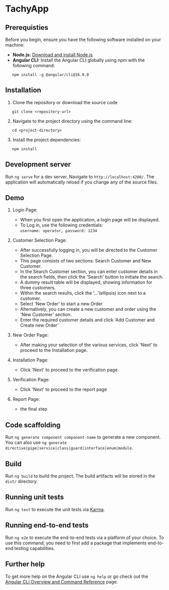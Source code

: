 # TachyApp

## Prerequisties

Before you begin, ensure you have the following software installed on your machine:

- **Node.js:** [Download and install Node.js](https://nodejs.org/)
- **Angular CLI:** Install the Angular CLI globally using npm with the following command:

```shell
   npm install -g @angular/cli@16.0.0
```

## Installation

1. Clone the repository or download the source code

```shell
   git clone <repository-url>
```
2. Navigate to the project directory using the command line:

```shell
   cd <project-directory>
```
3. Install the project dependencies:

```shell
   npm install
```

## Development server

Run `ng serve` for a dev server. Navigate to `http://localhost:4200/`. The application will automatically reload if you change any of the source files.

## Demo
1. Login Page:
    - When you first open the application, a login page will be displayed.
    - To Log in, use the following credentials:  
    `username: operator, password: 1234`

2. Customer Selection Page:
    - After successfully logging in, you will be directed to the Customer Selection Page.
    - This page consists of two sections: Search Customer and New Customer.
    - In the Search Customer section, you can enter customer details in the search fields, then click the 'Search' button to initiate the search.
    - A dummy result table will be displayed, showing information for three customers.
    - Within the search results, click the '...'(ellipsis) icon next to a customer. 
    - Select 'New Order' to start a new Order
    - Alternatively, you can create a new customer and order using the 'New Customer' section. 
    - Enter the required customer details and click 'Add Customer and Create new Order'

3. New Order Page:
    - After making your selection of the various services, click 'Next' to proceed
    to the Installation page.

4. Installation Page:
    - Click 'Next' to proceed to the verification page.

5. Verification Page:
    - Click 'Next' to proceed to the report page

6. Report Page:
    - the final step


## Code scaffolding

Run `ng generate component component-name` to generate a new component. You can also use `ng generate directive|pipe|service|class|guard|interface|enum|module`.

## Build

Run `ng build` to build the project. The build artifacts will be stored in the `dist/` directory.

## Running unit tests

Run `ng test` to execute the unit tests via [Karma](https://karma-runner.github.io).

## Running end-to-end tests

Run `ng e2e` to execute the end-to-end tests via a platform of your choice. To use this command, you need to first add a package that implements end-to-end testing capabilities.

## Further help

To get more help on the Angular CLI use `ng help` or go check out the [Angular CLI Overview and Command Reference](https://angular.io/cli) page.
